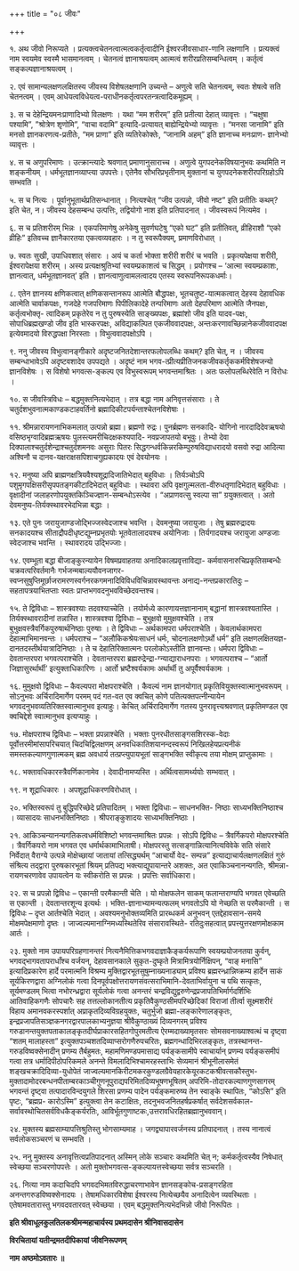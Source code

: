 +++
title = "०८ जीवः"

+++

१. अथ जीवो निरूप्यते । प्रत्यक्त्वचेतनत्वात्मत्वकर्तृत्वादीनि ईश्वरजीवसाधार-णानि लक्षणानि । प्रत्यक्त्वं नाम स्वयमेव स्वस्मै भासमानत्वम् । चेतनत्वं ज्ञानाश्रयत्वम् आत्मत्वं शरीरप्रतिसम्बन्धित्वम् । कर्तृत्वं सङ्कल्पज्ञानाश्रयत्वम् ।

२. एवं सामान्यलक्षणलक्षितस्य जीवस्य विशेषलक्षणानि उच्यन्ते – अणुत्वे सति चेतनत्वम्, स्वतः शेषत्वे सति चेतनत्वम् । एवम् आधेयत्वविधेयत्व-पराधीनकर्तृत्वपरतन्त्रत्वादिकमूह्यम् ।

३. स च देहेन्द्रियमनःप्राणादिभ्यो विलक्षणः । यथा “मम शरीरम्” इति प्रतीत्या देहात् व्यावृत्तः । “चक्षुषा पश्यामि”, ”श्रोत्रेण शृणोमि”, “वाचा वदामि” इत्यादि-प्रत्यायत् बाह्येन्द्रियेभ्यो व्यावृत्तः । “मनसा जानामि” इति मनसो ज्ञानकरणत्व-प्रतीतेः, “मम प्राणा” इति व्यतिरेकोक्तेः, “जानामि अहम्” इति ज्ञानाच्च मनःप्राण- ज्ञानेभ्यो व्यावृत्तः ।

४. स च अणुपरिमाणः । उत्क्रान्त्यादेः श्रवणात् प्रमाणानुसाराच्च । अणुत्वे युगपदनेकविषयानुभवः कथमिति न शङ्कनीयम् । धर्मभूतज्ञानव्याप्त्या उपपत्तेः। एतेनैव सौभरिप्रभृतीनाम् मुक्तानां च युगपदनेकशरीरपरिग्रहोऽपि सम्भवति ।

५. स च नित्यः । पूर्वानुभूतार्थप्रतिसन्धानात् । नित्यश्चेत् “जीव उत्पन्नो, जीवो नष्ट” इति प्रतीतिः कथम्? इति चेत, न। जीवस्य देहसम्बन्ध उत्पत्तिः, तद्वियोगो नाश इति प्रतिपादनात् । जीवस्वरूपं नित्यमेव ।

६. स च प्रतिशरीरम् भिन्नः । एकपरिमाणेषु अनेकेषु सुवर्णघटेषु “एको घट” इति प्रतीतिवत्, व्रीहिराशौ “एको व्रीहिः” इतिवच्च ज्ञानैकारतया एकत्वव्यवहारः । न तु स्वरूपैक्यम्, प्रमाणविरोधात् ।

७. स्वतः सुखी, उपाधिवशात् संसारः । अयं च कर्ता भोक्ता शरीरी शरीरं च भवति । प्रकृत्यपेक्षया शरीरी, ईश्वरापेक्षया शरीरम् । अस्य प्रत्यक्षश्रुतिभ्यां स्वयम्प्रकाशत्वं च सिद्धम् । प्रयोगश्च – ‘आत्मा स्वयम्प्रकाशः, ज्ञानत्वात्, धर्मभूतज्ञानवत्’ इति । ज्ञानत्वाणुत्वामलत्वादय एतस्य स्वरूपनिरूपकधर्माः।

८. एतेन ज्ञानस्य क्षणिकत्वात् क्षणिकसन्तानरूप आत्मेति बौद्धपक्षः, भूतचतुष्ट-यात्मकत्वात् देहस्य देहावधिक आत्मेति चार्वाकपक्षः, गजदेहे गजपरिमाणः पिपीलिकादेहे तन्परिमाणः अतो देहपरिमाण आत्मेति जैनपक्षः, कर्तृत्वभोक्तृ- त्वादिकम् प्रकृतेरेव न तु पुरुषस्येति साङ्ख्यपक्षः, ब्रह्मांशो जीव इति यादव-पक्षः, सोपाधिब्रह्मखण्डो जीव इति भास्करपक्षः, अविद्याकल्पित एकजीववादपक्षः, अन्तःकरणावच्छिन्नानेकजीववादपक्ष इत्येवमादयो विरुद्धपक्षा निरस्ताः । विभुत्ववादपक्षोऽपि ।

९. ननु जीवस्य विभुत्वानङ्गीकारे अदृष्टजनितदेशान्तरफलोपलब्धिः कथम्? इति चेत्, न । जीवस्य सम्बन्धाभावेऽपि अदृष्टवशादेव उपपद्यते । अदृष्टं नाम भगव-त्प्रीत्यप्रीतिजनकजीवकर्तृककर्मविशेषजन्यो ज्ञानविशेषः । स विशेषो भगवत्स-ङ्कल्प एव विभुस्वरूपम् भगवन्तमाश्रितः । अतः फलोपलब्धिरेवेति न विरोधः ।

१०. स जीवस्त्रिविधः – बद्धमुक्तनित्यभेदात् । तत्र बद्धा नाम अनिवृत्तसंसाराः । ते चतुर्दशभुवनात्मकाण्डकटाहवर्तिनो ब्रह्मादिकीटपर्यन्ताश्चेतनविशेषाः ।

११. श्रीमन्नारायणनाभिकमलात् उत्पन्नो ब्रह्मा। ब्रह्मणो रुद्रः। पुनर्ब्रह्मणः सनकादि- योगिनो नारदादिदेवऋषयो वसिष्ठभृग्वादिब्रह्मऋषयः पुलस्त्यमरीचिदक्षकश्यपादि- नवप्रजापतयो बभूवुः। तेभ्यो देवा दिक्पालाश्चतुर्दशेन्द्राश्चतुर्दशमनवः असुराः पितरः सिद्धगन्धर्वकिन्नरकिम्पुरुषविद्याधरादयो वसवो रुद्रा आदित्या अश्विनौ च दानव-यक्षराक्षसपिशाचगुह्यकादयः एवं देवयोनयः ।

१२. मनुष्या अपि ब्राह्मणक्षत्रियवैश्यशूद्रादिजातिभेदात् बहुविधाः । तिर्यञ्चोऽपि पशुमृगपक्षिसरीसृपपतङ्गकीटादिभेदात् बहुविधाः । स्थावरा अपि वृक्षगुल्मलता-वीरुधतृणादिभेदात् बहुविधाः । वृक्षादीनां जलाहरणोपयुक्तकिञ्चिज्ज्ञान-सम्बन्धोऽस्त्येव । “अप्राणवत्सु स्वल्पा सा” ग्रयुक्तत्वात् । अतो देवमनुष्य-तिर्यक्स्थावरभेदभिन्ना बद्धाः ।

१३. एते पुनः जरायुजाण्डजोद्भिज्जस्वेदजाश्च भवन्ति । देवमनुष्या जरायुजाः । तेषु ब्रह्मरुद्रादयः सनकादयश्च सीताद्रौपदीधृष्टद्युम्नप्रभृतयोः भूतवेतालादयश्च अयोनिजाः । तिर्यगादयश्च जरायुजा अण्डजाः स्वेदजाश्च भवन्ति । स्थावरादय उद्भिज्जाः।

१४. एवम्भूता बद्धा बीजाङ्कुरन्यायेन विषमप्रवाहतया अनादिकालप्रवृत्ताविद्या- कर्मवासनारुचिप्रकृतिसम्बन्धैः चक्रवत्परिवर्तमानैः गर्भजन्मबाल्ययौवनजागर- स्वप्नसुषुप्तिमूर्छाजरामरणस्वर्गनरकगमनादिविविधविचिन्नावस्थावन्तः अनाद्य-नन्तप्रकारातिदुः – सहतापत्रयाभितप्ताः स्वतः प्राप्तभगवदनुभवविच्छेदवन्तश्च।

१५. ते द्विविधाः – शास्त्रवश्याः तदवश्याच्चेति । तयोर्मध्ये कारणायत्तज्ञानानाम् बद्धानां शास्त्रवश्यतास्ति । तिर्यक्स्थावरादीनां तन्नास्ति। शास्त्रवश्या द्विविधाः – बुभुक्षवो मुमुक्षवश्चेति । तत्र बुभुक्षवस्त्रैवर्गिकपुरुषार्थनिष्ठाः पुरुषाः । ते द्विविधाः – अर्थकामपरा धर्मपराश्चेति । केवलार्थकामपरा देहात्माभिमानवन्तः । धर्मपराश्च – “अलौकिकश्रेयःसाधनं धर्मः, चोदनालक्षणोऽर्थो धर्म” इति लक्षणलक्षितयज्ञ-दानतदस्तीर्थयात्रादिनिष्ठाः । ते च देहातिरिक्तात्मनः परलोकोऽस्तीति ज्ञानवन्तः। धर्मपरा द्विविधाः – देवतान्तरपरा भगवत्पराश्चेति । देवतान्तरपरा ब्रह्मरुद्रेन्द्रा-ग्न्याद्याराधनपराः । भगवत्पराश्च – “आर्तो जिज्ञासुरर्थार्थी’ इत्युक्ताधिकारिणः । आर्तो भ्रष्टैश्वर्यकामः अर्थार्थी तु अपूर्वैश्वर्यकामः ।

१६. मुमुक्षवो द्विविधाः – कैवल्यपरा मोक्षपराश्चेति । कैवल्यं नाम ज्ञानयोगात् प्रकृतिवियुक्तस्वात्मानुभवरूपम् । सोऽनुभवः अर्चिरादिमार्गेण परमम् पदं गत-वत एव क्वचित् कोणे पतित्यक्तपत्नीन्यायेन भगवदनुभवव्यतिरिक्तस्वात्मानुभव इत्याहुः। केचित् अर्चिरादिमार्गेण गतस्य पुनरावृत्त्यश्रवणात् प्रकृतिमण्डल एव क्वचिद्देशे स्वात्मानुभव इत्यप्याहुः ।

१७. मोक्षपराश्च द्विविधाः – भक्ता प्रपन्नाश्चेति । भक्ताः पुनरधीतसाङ्गसशिरस्क-वेदाः पूर्वोत्तरमीमांसापरिचयात् चिदचिद्विलक्षणम् अनवधिकातिशयानन्दस्वरूपं निखिलहेयप्रत्यनीकं समस्तकल्याणगुणात्मकम् ब्रह्म अवधार्य तत्प्रप्त्युपायभूतां साङ्गभक्ति स्वीकृत्य तया मोक्षम् प्राप्तुकामाः ।

१८. भक्तावधिकारस्त्रैवर्णिकानामेव । देवादीनामप्यस्ति । अर्थित्वसामर्थ्ययोः सम्भवात् ।

१९. न शूद्राधिकारः । अपशूद्राधिकरणविरोधात् ।

२०. भक्तिस्वरूपं तु बुद्धिपरिच्छेदे प्रतिपादितम् । भक्ता द्विविधाः – साधनभक्ति- निष्ठाः साध्यभक्तिनिष्ठाश्च । व्यासादयः साधनभक्तिनिष्ठाः । श्रीपराङ्कुशादयः साध्यभक्तिनिष्ठाः ।

२१. आकिञ्चन्यानन्यगतिकत्वधर्मविशिष्टो भगवन्तमाश्रितः प्रपन्नः । सोऽपि द्विविधः – त्रैवर्गिकपरो मोक्षपरश्चेति । त्रैवर्गिकपरो नाम भगवत एव धर्मार्थकामाभिलाषी। मोक्षपरस्तु सत्सङ्गान्नित्यानित्यविवेके सति संसारे निर्वेदात् वैराग्ये उत्पन्ने मोक्षेच्छायां जातायां तत्सिद्ध्यर्थम् “आचार्यो वेद- सम्पन्न” इत्याद्याचार्यलक्षणलक्षितं गुरुं संश्रित्य तद्द्वारा पुरुषकारभूतां श्रियम् प्रतिपद्य भक्त्याद्युपायान्तरे अशक्तः, अत एवाकिञ्चनानन्यगतिः, श्रीमन्ना- रायणचरणावेव उपायत्वेन यः स्वीकरोति स प्रपन्नः । प्रपत्तिः सर्वाधिकारा।

२२. स च प्रपन्नो द्विविधः – एकान्ती परमैकान्ती चेति । यो मोक्षफलेन साकम् फलान्तराण्यपि भगवत एवेच्छति स एकान्ती । देवतान्तरशून्य इत्यर्थः । भक्ति-ज्ञानाभ्यामन्यत्फलम् भगवतोऽपि यो नेच्छति स परमैकान्ती । स द्विविधः – दृप्त आर्तश्चेति भेदात् । अवश्यमनुभोक्तव्यमिति प्रारब्धकर्म अनुभवन् एतद्देहावसान-समये मोक्षमपेक्षमाणो दृष्तः । जाज्वल्यमानाग्निमध्यस्थितेरिव संसारावस्थिते- रतिदुःसहत्वात् प्रपत्त्युत्तरक्षणमोक्षकाम आर्तः ।

२३. मुक्तो नाम उपायपरिग्रहणानन्तरं नित्यनैमित्तिकभगवदाज्ञाकैङ्कर्यरूपाणि स्वयम्प्रयोजनतया कुर्वन्, भगवद्भागवतापराधाँश्च वर्जयन्, देहावसानकाले सुकृत-दुष्कृते मित्रामित्रयोर्निक्षिपन्, “वाङ् मनासि” इत्यादिप्रकारेण हार्दे परमात्मनि विश्रम्य मुक्तिद्वारभूतसुषुम्नाख्यनाड्याम् प्रविश्य ब्रह्मरन्ध्रान्निष्क्रम्य हार्देन साकं सूर्यकिरणद्वारा अग्निलोकं गत्वा दिनपूर्वपक्षोत्तरायणसंवत्सराभिमानि-देवताभिर्वायुना च पथि सत्कृतः, सूर्यमण्डलम् भित्वा नभोरन्ध्रद्वारा सूर्यलोकं गत्वा अनन्तरं चन्द्रविद्युद्वरुणेन्द्रप्रजापतिभिर्मार्गदर्शिभिः आतिवाहिकगणैः सोपचारैः सह तत्तल्लोकानतीत्य प्रकृतिवैकुण्ठसीमपरिच्छेदिकां विराजां तीर्त्वा सूक्ष्मशरीरं विहाय अमानवकरस्पर्शात् अप्राकृतदिव्यविग्रहयुक्तः, चतुर्भुजो ब्रह्मा-लङ्कारेणालङ्कृतः, इन्द्रप्रजापतिसञ्ज्ञकनगरद्वारपालकाभ्यनुज्ञया श्रीवैकुण्ठाख्यं दिव्यनगरम् प्रविश्य गरुडानन्तयुक्तपताकालङ्कृतदीर्घप्राकारसहितगोपुरमतीत्य ऐरम्मदाख्यामृतसरः सोमसवनाख्याश्वत्थं च दृष्ट्वा “शतम् मालाहस्ता” इत्युक्तपञ्चशतदिव्याप्सरोगणैरुपचरितः, ब्रह्मगन्धादिभिरलङ्कृतः, तत्रस्थानन्त-गरुडविष्वक्सेनादीन् प्रणम्य तैर्बहुमतः, महामणिमण्डपमासाद्य पर्यङ्कसामीपे स्वाचार्यान् प्रणम्य पर्यङ्कसमीपं गत्वा तत्र धर्मादिपीठोपरिकमले अनन्ते विमलादिभिश्चामरहस्ताभिः सेव्यमानं श्रीभूनीलासमेतं
शङ्खचक्रादिदिव्या-युधोपेतं जाज्वल्यमानकिरीटमकरकुण्डलग्रैवेयहारकेयूरकटकश्रीवत्सकौस्तुभ-मुक्तादामोदरबन्धनपीताम्बरकाञ्चीगुणनूपुराद्यपरिमितदिव्यभूषणभूषितम् अपरिमि-तोदारकल्याणगुणसागरम् भगवन्तं दृष्ट्वा तत्पादारविन्दयुगले शिरसा प्रणम्य पादेन पर्यङ्कमारुष्य तेन स्वाङ्के स्थापितः, “कोऽसि” इति पृष्टः, “ब्रह्मप्र- कारोऽस्मि” इत्युक्त्वा तेन कटाक्षितः, तदनुभवजनितहर्षप्रकर्षात् सर्वदेशसर्वकाल-सर्वावस्थोचितसर्वविधकैङ्कर्यरतिः, आविर्भूतगुणाष्टकः,उत्तरावधिरहितब्रह्मानुभववान्।

२४. मुक्तस्य ब्रह्मसाम्यापत्तिश्रुतिस्तु भोगसाम्यमाह । जगद्व्यापारवर्जनस्य प्रतिपादनात् । तस्य नानात्वं सर्वलोकसञ्चरणं च सम्भवति ।

२५. ननु मुक्तस्य अनावृत्तित्वप्रतिपादनात् अस्मिन् लोके सञ्चारः कथमिति चेत् न; कर्मकर्तृत्वस्यैव निषेधात् स्वेच्छया सञ्चरणोपपत्तेः । अतो मुक्तोभगवत्स-ङ्कल्पायत्तस्वेच्छया सर्वत्र सञ्चरति ।

२६. नित्या नाम कदाचिदपि भगवदभिमतविरुद्धाचरणाभावेन ज्ञानसङ्कोच-प्रसङ्गरहिता अनन्तगरुडविष्वक्सेनादयः । तेषामधिकारविशेषा ईश्वरस्य नित्येच्छयैव अनादित्वेन व्यवस्थिताः । एतेषामवतारास्तु भगवदवतारवत् स्वेच्छया । एवम् बद्धमुक्तनित्यभेदभिन्नो जीवो निरूपितः ।

**इति श्रीवाधूलकुलतिलकश्रीमन्महाचार्यस्य प्रथमदासेन श्रीनिवासदासेन**

**विरचितायां यतीन्द्रमतदीपिकायां जीवनिरूपणम्**

**नाम अष्ठमोऽवतारः ॥**
